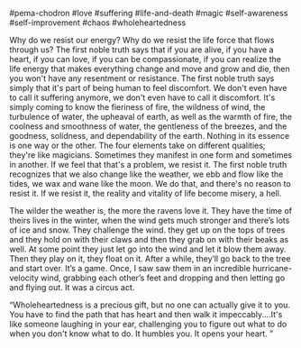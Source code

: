 #pema-chodron
#love #suffering #life-and-death #magic #self-awareness #self-improvement #chaos #wholeheartedness

Why do we resist our energy? Why do we resist the life force that flows through us? The first noble truth says that if you are alive, if you have a heart, if you can love, if you can be compassionate, if you can realize the life energy that makes everything change and move and grow and die, then you won't have any resentment or resistance. The first noble truth says simply that it's part of being human to feel discomfort. We don't even have to call it suffering anymore, we don't even have to call it discomfort. It's simply coming to know the fieriness of fire, the wildness of wind, the turbulence of water, the upheaval of earth, as well as the warmth of fire, the coolness and smoothness of water, the gentleness of the breezes, and the goodness, solidness, and dependability of the earth. Nothing in its essence is one way or the other. The four elements take on different qualities; they're like magicians. Sometimes they manifest in one form and sometimes in another. If we feel that that's a problem, we resist it. The first noble truth recognizes that we also change like the weather, we ebb and flow like the tides, we wax and wane like the moon. We do that, and there's no reason to resist it. If we resist it, the reality and vitality of life become misery, a hell.

  

The wilder the weather is, the more the ravens love it. They have the time of theirs lives in the winter, when the wind gets much stronger and there’s lots of ice and snow. They challenge the wind. they get up on the tops of trees and they hold on with their claws and then they grab on with their beaks as well. At some point they just let go into the wind and let it blow them away. Then they play on it, they float on it. After a while, they’ll go back to the tree and start over. It’s a game. Once, I saw saw them in an incredible hurricane-velocity wind, grabbing each other’s feet and dropping and then letting go and flying out. It was a circus act.

  

“Wholeheartedness is a precious gift, but no one can actually give it to you. You have to find the path that has heart and then walk it impeccably....It's like someone laughing in your ear, challenging you to figure out what to do when you don't know what to do. It humbles you. It opens your heart. ”